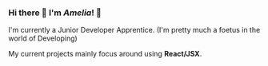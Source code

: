 
### Hi there 👋 I'm *Amelia*! 💜

I'm currently a Junior Developer Apprentice. (I'm pretty much a foetus in the world of Developing)

My current projects mainly focus around using **React/JSX**. 

